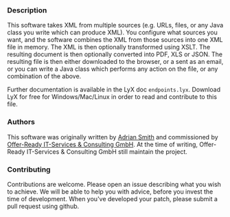 ### Description

This software takes XML from multiple sources (e.g. URLs, files, or any Java class you write which can produce XML). You configure what sources you want, and the software combines the XML from those sources into one XML file in memory. The XML is then optionally transformed using XSLT. The resulting document is then optionally converted into PDF, XLS or JSON. The resulting file is then either downloaded to the browser, or a sent as an email, or you can write a Java class which performs any action on the file, or any combination of the above.

Further documentation is available in the LyX doc `endpoints.lyx`. Download LyX for free for Windows/Mac/Linux in order to read and contribute to this file.

### Authors

This software was originally written by [Adrian Smith](https://www.databasesandlife.com/) and commissioned by [Offer-Ready IT-Services & Consulting GmbH](http://www.offer-ready.com/). At the time of writing, Offer-Ready IT-Services & Consulting GmbH still maintain the project.

### Contributing

Contributions are welcome. Please open an issue describing what you wish to achieve. We will be able to help you with advice, before you invest the time of development. When you've developed your patch, please submit a pull request using github.

